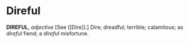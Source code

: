 # Direful

**DIREFUL**, _adjective_ \[See [[Dire]].\] Dire; dreadful; terrible; calamitous; as _direful_ fiend; a _direful_ misfortune.